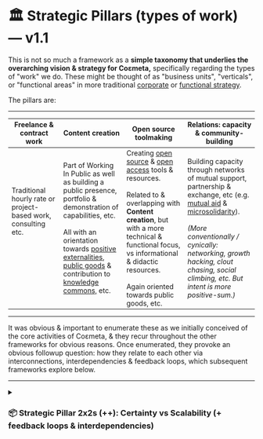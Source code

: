 # 🏛  Strategic Pillars (types of work) — v1.1

This is not so much a framework as a **simple taxonomy that underlies the overarching vision & strategy for Coεmeta,** specifically regarding the types of "work" we do. These might be thought of as "business units", "verticals", or "functional areas" in more traditional [corporate](https://www.cascade.app/blog/strategy-levels) or [functional strategy](https://www.business-to-you.com/levels-of-strategy-corporate-business-functional/).

The pillars are:

---

| **Freelance & contract work** | **Content creation** | **Open source toolmaking** | **Relations: capacity & community-building** |
| ----------------------------- | -------------------- | -------------------------- | ---------------------------------- |
| Traditional hourly rate or project-based work, consulting etc. &nbsp; &nbsp; &nbsp; &nbsp; &nbsp; &nbsp; &nbsp; &nbsp; &nbsp; &nbsp; &nbsp; &nbsp; &nbsp; &nbsp; &nbsp;&nbsp; &nbsp; &nbsp; &nbsp; &nbsp; &nbsp; &nbsp; &nbsp; &nbsp; &nbsp; &nbsp; &nbsp; &nbsp; &nbsp; &nbsp; &nbsp; &nbsp; &nbsp; &nbsp; &nbsp;&nbsp; &nbsp; &nbsp; &nbsp; &nbsp; &nbsp; &nbsp; &nbsp; &nbsp; &nbsp; &nbsp; &nbsp; &nbsp; &nbsp; &nbsp; &nbsp; | Part of Working In Public as well as building a public presence, portfolio & demonstration of capabilities, etc. <br><br> All with an orientation towards [positive externalities](https://en.wikipedia.org/wiki/Externality#Positive), [public goods](https://en.wikipedia.org/wiki/Public_good_%28economics%29) & contribution to [knowledge commons,](https://en.wikipedia.org/wiki/Knowledge_commons) etc. | Creating [open source](https://en.wikipedia.org/wiki/Open-source_software) & [open access](https://en.wikipedia.org/wiki/Open_access) tools & resources. <br><br> Related to & overlapping with **Content creation**, but with a more technical & functional focus, vs informational & didactic resources. <br><br> Again oriented towards public goods, etc. | Building capacity through networks of mutual support, partnership & exchange, etc (e.g. [mutual aid](https://en.wikipedia.org/wiki/Mutual_aid_%28organization_theory%29) & [microsolidarity](https://www.microsolidarity.cc/)). <br><br> _(More conventionally / cynically: networking, growth hacking, clout chasing, social climbing, etc. But intent is more positive-sum.)_ |

---

It was obvious & important to enumerate these as we initially conceived of the core activities of Coεmeta, & they recur throughout the other frameworks for obvious reasons. Once enumerated, they provoke an obvious followup question: how they relate to each other via interconnections, interdependencies & feedback loops, which subsequent frameworks explore below.

</details>

---

<details>
<summary> 

### 📦  Strategic Pillar 2x2s (++): Certainty vs Scalability (+ feedback loops & interdependencies)
</summary>
    
Of course we can't avoid some sort of [2x2](https://managementconsulted.com/2x2-matrix/), the ~~bullshit peddler~~ management consultant's favorite WMD (weapon of mass defrauding). However, we feel these mutant versions are sufficiently novel & abstruse to avoid the most pathological forms of consultant-itus. And anyway, all such frameworks operate similarly via some sort of complexity- or dimensionality-reduction (e.g. of the true territory to an approximate map). 2x2's just tend to be among the most egregiously reductive.

Nevertheless, these help to visualize a few pertinent dimensions of these pillars & the relations between them.

![](https://raw.githubusercontent.com/coemeta/public-work-log/main/media/2x2.png)


> *There's a lot going on in these, both visually & conceptually, but suffice to say: the right-side is identical to the left-side, with additional arrows indicating potential feedback loops (& their relative strengths, via line type & weight). Just wanted to preserve a cleaner / simpler version on the left, without the Feedback Loop dimension.*


The **dimensions** we wanted to capture & convey:

  - **Certainty of Outcome** (x-axis): for some fixed amount effort or 'input', how confident can we be in the outcome or 'payoff'
  - **Scalability (LOE vs potential outcome)** (y-axis): how high is the 'payoff' ceiling for some fixed amount of effort / input
  - **Potential Outcome Range** (inner circles, see legends): a sort of confidence interval or distribution around the range of expected outcomes or payoffs. 
__(We're most dissatisfied with the clarity & interpretability of this element)__
  - **Feedback Loops & Interdependencies** (arrows, right-side): Fairly self-explanatory, how outputs & outcomes from one pillar / node might impact or contribute to another, & what virtuous cycles ([flywheel](https://www.hubspot.com/flywheel)!), efficiency-gains & tactics this might imply
  - __(as is probably clear, these dimensions are not entirely orthogonal / independent from each other, but worth distinguishing to be able to reason about their relative potentials & strategic implications)__


<details>
<summary> 

Per usual, We're not entirely satisfied with these, but they served their immediate purpose: to clarify fuzzy notions in our head, via marginally-less-fuzzy lines on a surface. The result is fairly dense with info, assumptions & implications, but if you stare & squint long enough, **some observations** emerge: (click to expand)</summary>

  - <details><summary><b>Freelance</b> work is depicted as <b>high-certainty & low-scalability</b> (`x` vs `y` axis), with a <b>narrow outcome range</b> (inner circle viz) & <b>several interdependencies</b> (arrows). Let's unpack that: </summary>

      - **High-certainty**: Due to the contractual nature of this work, outcomes & payoffs are pre-specified to some degree, resulting in relatively high certainty. __NB: non-monetary outcomes (e.g. social impacts) are obviously less certain, & this does not account for the inherent uncertainty in __**__securing__**__ freelance work, but rather applies to the work itself, if & when secured.__
      - **Low-scalability**: Again, due to the contractual nature, it's unlikely that we'll agree to a fixed rate & scope of work & then end up making 10x that, without an additional ~10x effort. Thus the [marginal gains](https://www.investopedia.com/terms/m/marginal-profit.asp) per unit of work are fairly constrained.
      - **Narrow outcome range**: Again related to the pre-specified __quid pro quo__ nature of contract work, the expected outcome range is fairly bounded by the rates I'm willing to accept vs the rates clients are willing to pay, & most often will fall somewhere in the middle. Of course it's always possible that some extreme outlier event occurs, or an enormous non-monetary impact is achieved, but we're working in the realm of averages outcomes & [expected value](https://en.wikipedia.org/wiki/Expected_value) here. 
      - **Interdependencies**: The theory depicted here is that the other 3 pillars all might contribute fairly strongly to freelance work (e.g. by generating interest, growing network connections & referrals, etc). But freelance work will only contribute weakly back to them (e.g. by open-sourcing work projects, generating ideas for content creation, & growing the network of contacts & partnerships). And a happy client is often a repeat client or referrer, so freelance work can lead to more of itself. These hypotheses, like everything else in these frameworks, will have to be tested in practice & adjusted accordingly. (science!)  </details>
  
<br>

  - <details><summary>By way of contrast: <b>Content creation</b> is depicted as <b>low-certainty & highly-scalable</b>, with a <b>wide outcome range</b> (skewed toward the low end) & again <b>several interdependencies</b>. I won't elaborate these in the same detail, but suffice to say:</summary>

      - Any given piece of content is most likely to attract a very small audience, but could possibly go viral with practically unbounded upside for the same level of effort. This accounts for the **first 3 dimensions**. 
      - As far as **interdependencies**, it should be fairly self-evident that creating content might lead to creating technical implementations & vice versa, as well as attracting some audience, potential collaborators & clients. </details>

<br>

  - The same reasoning is applied to the other two pillars, so won't belabor them here. 
  - Will just comment that **this exercise helped to crystallize & confirm some assumptions**, & convince us of an **initial strategic focus on the more scalable pillars** while having some cushion & runway to experiment & roll the dice for a potential big payoff, or at least build some more scalable foundations & start seeding the ground / greasing the [flywheel](https://www.hubspot.com/flywheel).

</details>

<br> 

**Final notes** on these mutant 2x2s:
  - **Each pillar of course has its own (sub)strategy & tactics**, integrated w/ the macro strategy, which we'll publish here in the future. 
  - **Locations of pillars / nodes in the x-y plane should not be static**, but could (or should) be moved (as part of strategy).
  - **Temporal aspects are not captured, but there is a temporal strategy implied** (as mentioned above):
      - initially invest in low-certainty / high-potential work, to seed flywheel dynamics
      - partnerships as potential interim / intermediary accelerant / amplifier
      - freelance as 'safety net' fallback of safer bets but lower potential

</details>
